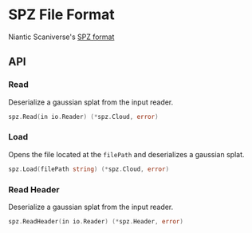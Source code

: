 # SPZ File Format

Niantic Scaniverse's [SPZ format](https://scaniverse.com/news/spz-gaussian-splat-open-source-file-format)

## API

### Read

Deserialize a gaussian splat from the input reader.

```go
spz.Read(in io.Reader) (*spz.Cloud, error)
```

### Load

Opens the file located at the `filePath` and deserializes a gaussian splat.

```go
spz.Load(filePath string) (*spz.Cloud, error)
```

### Read Header

Deserialize a gaussian splat from the input reader.

```go
spz.ReadHeader(in io.Reader) (*spz.Header, error)
```